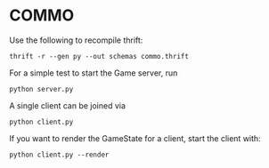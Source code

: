 # COMMO

Use the following to recompile thrift:

```
thrift -r --gen py --out schemas commo.thrift
```

For a simple test to start the Game server, run
```
python server.py
```

A single client can be joined via
```
python client.py
```

If you want to render the GameState for a client, start the client with:
```
python client.py --render
```

